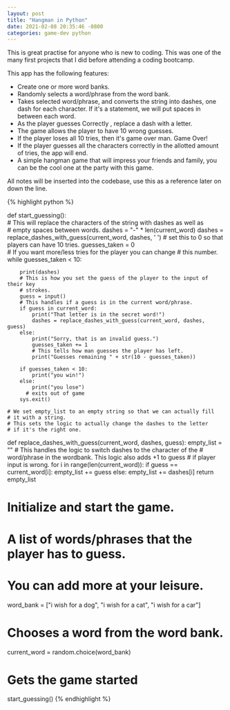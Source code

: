 ```yaml
---
layout: post
title: "Hangman in Python"
date: 2021-02-08 20:35:46 -0800
categories: game-dev python
---
```


This is great practise for anyone who is new to coding. This was one of the many first projects that I did before attending a coding bootcamp.

This app has the following features:

- Create one or more word banks.
- Randomly selects a word/phrase from the word bank.
- Takes selected word/phrase, and converts the string into dashes, one dash for each character. If it's  a statement, we will put spaces in between each word.
- As the player guesses Correctly , replace a dash with a letter.
- The game allows the player to have 10 wrong guesses.
- If the player loses all 10 tries, then it's game over man. Game Over!
- If the player guesses all the characters correctly in the allotted amount of tries, the app will end.
- A simple  hangman game that will impress your friends and family, you can be the cool one at the party with this game.

All notes will be inserted into the codebase, use this as a reference later on down the line.

{% highlight python %}

def start_guessing():  
    # This will replace the characters of the string with dashes as well as  
    # empty spaces between words.
    dashes = "-" * len(current_word)
    dashes = replace_dashes_with_guess(current_word, dashes, ' ')
    # set this to 0 so that players can have 10 tries.
    guesses_taken = 0  
    # If you want more/less tries for the player you can change 
    # this number.
    while guesses_taken < 10: 

        print(dashes)
        # This is how you set the guess of the player to the input of their key 
        # strokes.
        guess = input()  
        # This handles if a guess is in the current word/phrase.
        if guess in current_word:
            print("That letter is in the secret word!")
            dashes = replace_dashes_with_guess(current_word, dashes, guess)
        else:
            print("Sorry, that is an invalid guess.")
            guesses_taken += 1
            # This tells how man guesses the player has left.
            print("Guesses remaining " + str(10 - guesses_taken))

        if guesses_taken < 10:
            print("you win!")
        else:
            print("you lose")
          # exits out of game
        sys.exit()      

    # We set empty_list to an empty string so that we can actually fill 
    # it with a string.
    # This sets the logic to actually change the dashes to the letter 
    # if it's the right one.

def replace_dashes_with_guess(current_word, dashes, guess):
    empty_list = ""
    # This handles the logic to switch dashes to the character of the 
    # word/phrase in the wordbank. This logic also adds +1 to guess
    # if player input is wrong.
    for i in range(len(current_word)):
        if guess == current_word[i]:
            empty_list += guess
        else:
            empty_list += dashes[i]
    return empty_list

# Initialize and start the game.
# A list of words/phrases that the player has to guess.
# You can add more at your leisure.
word_bank = ["i wish for a dog", "i wish for a cat", "i wish for a car"]  
# Chooses a word from the word bank.
current_word = random.choice(word_bank) 
# Gets the game started
start_guessing()
{% endhighlight %}

